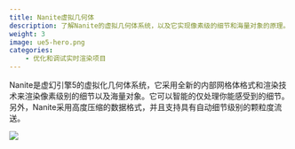 ```yaml
---
title: Nanite虚拟几何体
description: 了解Nanite的虚拟几何体系统，以及它实现像素级的细节和海量对象的原理。
weight: 3
image: ue5-hero.png
categories:
    - 优化和调试实时渲染项目
---
```

Nanite是虚幻引擎5的虚拟化几何体系统，它采用全新的内部网格体格式和渲染技术来渲染像素级别的细节以及海量对象。它可以智能的仅处理你能感受到的细节。另外，Nanite采用高度压缩的数据格式，并且支持具有自动细节级别的颗粒度流送。

![](nanite-in-unreal-engine.png)